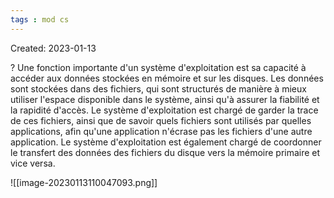 ```yaml
---
tags : mod cs
---
```

Created: 2023-01-13

?
Une fonction importante d'un système d'exploitation est sa capacité à accéder aux données stockées en mémoire et sur les disques. Les données sont stockées dans des fichiers, qui sont structurés de manière à mieux utiliser l'espace disponible dans le système, ainsi qu'à assurer la fiabilité et la rapidité d'accès. Le système d'exploitation est chargé de garder la trace de ces fichiers, ainsi que de savoir quels fichiers sont utilisés par quelles applications, afin qu'une application n'écrase pas les fichiers d'une autre application. Le système d'exploitation est également chargé de coordonner le transfert des données des fichiers du disque vers la mémoire primaire et vice versa.

![[image-20230113110047093.png]]

